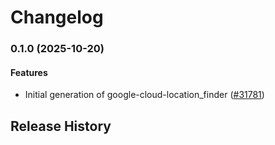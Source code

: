 # Changelog

### 0.1.0 (2025-10-20)

#### Features

* Initial generation of google-cloud-location_finder ([#31781](https://github.com/googleapis/google-cloud-ruby/issues/31781)) 

## Release History
